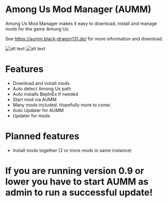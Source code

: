 # Among Us Mod Manager (AUMM)
Among Us Mod Manager makes it easy to download, install and manage mods for the game Among Us.

See https://aumm.black-dragon131.de/ for more information and download.

![alt text](https://aumm.black-dragon131.de/img/img_install.png)
![alt text](https://aumm.black-dragon131.de/img/img_manage.png)

# Features
- Download and install mods
- Auto detect Among Us path
- Auto installs BepInEx if needed
- Start mod via AUMM
- Many mods included. Hopefully more to come.
- Auto Updater for AUMM
- Updater for mods

# Planned features
- Install mods together (2 or more mods in same instance)

# If you are running version 0.9 or lower you have to start AUMM as admin to run a successful update!
